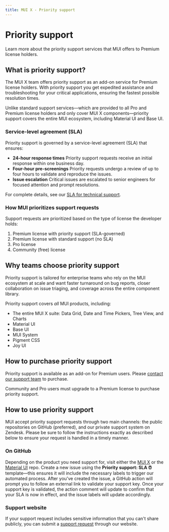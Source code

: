 ```yaml
---
title: MUI X - Priority support
---
```


# Priority support [<span class="plan-premium"></span>](/x/introduction/licensing/#premium-plan 'Premium plan')

<p class="description">Learn more about the priority support services that MUI offers to Premium license holders.</p>

## What is priority support?

The MUI X team offers priority support as an add-on service for Premium license holders.
With priority support you get expedited assistance and troubleshooting for your critical applications, ensuring the fastest possible resolution times.

Unlike standard support services—which are provided to all Pro and Premium license holders and only cover MUI X components—priority support covers the entire MUI ecosystem, including Material UI and Base UI.

### Service-level agreement (SLA)

Priority support is governed by a service-level agreement (SLA) that ensures:

- **24-hour response times**
  Priority support requests receive an initial response within one business day.
- **Four-hour pre-screenings**
  Priority requests undergo a review of up to four hours to validate and reproduce the issues.
- **Issue escalation**
  Critical issues are escalated to senior engineers for focused attention and prompt resolutions.

For complete details, see our [SLA for technical support](https://mui.com/legal/technical-support-sla/).

### How MUI prioritizes support requests

Support requests are prioritized based on the type of license the developer holds:

1. Premium license with priority support (SLA-governed)
2. Premium license with standard support (no SLA)
3. Pro license
4. Community (free) license

## Why teams choose priority support

Priority support is tailored for enterprise teams who rely on the MUI ecosystem at scale and want faster turnaround on bug reports, closer collaboration on issue triaging, and coverage across the entire component library.

Priority support covers _all_ MUI products, including:

- The entire MUI X suite: Data Grid, Date and Time Pickers, Tree View, and Charts
- Material UI
- Base UI
- MUI System
- Pigment CSS
- Joy UI

## How to purchase priority support

Priority support is available as an add-on for Premium users.
Please [contact our support team](mailto:support@mui.com) to purchase.

Community and Pro users must upgrade to a Premium license to purchase priority support.

## How to use priority support

MUI accept priority support requests through two main channels: the public repositories on GitHub (preferred), and our private support system on Zendesk.
Please be sure to follow the instructions exactly as described below to ensure your request is handled in a timely manner.

### On GitHub

Depending on the product you need support for, visit either the [MUI X](https://github.com/mui/mui-x) or the [Material UI](https://github.com/mui/material-ui) repo.
Create a new issue using the **Priority support: SLA ⏰** template—this ensures it will include the necessary labels to trigger our automated process.
After you've created the issue, a GitHub action will prompt you to follow an external link to validate your support key.
Once your support key is validated, the action comment will update to confirm that your SLA is now in effect, and the issue labels will update accordingly.

### Support website

If your support request includes sensitive information that you can't share publicly, you can submit a [support request](https://support.mui.com/hc/en-us/requests/new) through our website.

